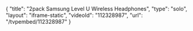 {
    "title": "2pack Samsung Level U Wireless Headphones",
    "type": "solo",
    "layout": "iframe-static",
    "videoId": "112328987",
    "url": "\/tvpembed\/112328987"
}